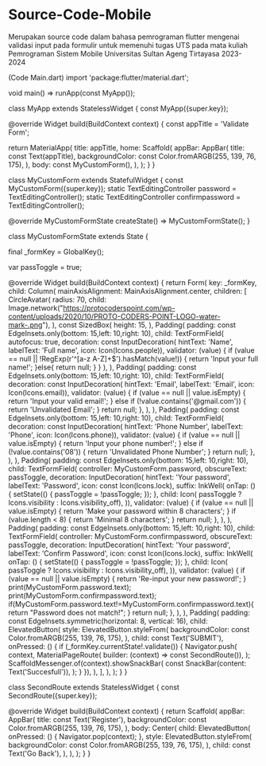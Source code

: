 # Source-Code-Mobile
Merupakan source code dalam bahasa pemrograman flutter mengenai validasi input pada formulir untuk memenuhi tugas UTS pada mata kuliah Pemrograman Sistem Mobile Universitas Sultan Ageng Tirtayasa 2023-2024


(Code Main.dart)
import 'package:flutter/material.dart';

void main() => runApp(const MyApp());

class MyApp extends StatelessWidget {
  const MyApp({super.key});

  @override
  Widget build(BuildContext context) {
    const appTitle = 'Validate Form';

  return MaterialApp(
      title: appTitle,
      home: Scaffold(
        appBar: AppBar(
          title: const Text(appTitle),
          backgroundColor: const Color.fromARGB(255, 139, 76, 175),
        ),
        body: const MyCustomForm(),
      ),
    );
  }
}

class MyCustomForm extends StatefulWidget {
  const MyCustomForm({super.key});
  static TextEditingController password = TextEditingController();
  static TextEditingController confirmpassword = TextEditingController();


  @override
  MyCustomFormState createState() => MyCustomFormState();
}

class MyCustomFormState extends State<MyCustomForm> {

  final _formKey = GlobalKey<FormState>();

  var passToggle = true;

  @override
  Widget build(BuildContext context) {
    return Form(
      key: _formKey,
      child: Column(
        mainAxisAlignment: MainAxisAlignment.center,
        children: [
          CircleAvatar(
            radius: 70,
            child: Image.network("https://protocoderspoint.com/wp-content/uploads/2020/10/PROTO-CODERS-POINT-LOGO-water-mark-.png"),
          ),
          const SizedBox(
            height: 15,
            ),
      Padding(
            padding: const EdgeInsets.only(bottom: 15,left: 10,right: 10),
            child: TextFormField( 
              autofocus: true,
              decoration: const InputDecoration(
                hintText: 'Name',
                labelText: 'Full name',
                icon: Icon(Icons.people)),
              validator: (value) {
                if (value == null || !RegExp(r'^[a-z A-Z]+$').hasMatch(value!)) {
                  return 'Input your full name!';
                }else{
                  return null;
              }
              }
            ),
          ),
      Padding(
            padding: const EdgeInsets.only(bottom: 15,left: 10,right: 10),
            child: TextFormField(
              decoration: const InputDecoration(
                hintText: 'Email',
                labelText: 'Email',
                icon: Icon(Icons.email)),
              validator: (value) {
                if (value == null || value.isEmpty) {
                  return 'Input your valid email!';
                } else if (!value.contains('@gmail.com')) {
                  return 'Unvalidated Email';
                }
                return null;
              },
            ),
          ),
      Padding(
            padding: const EdgeInsets.only(bottom: 15,left: 10,right: 10),
            child: TextFormField(
              decoration: const InputDecoration(
                hintText: 'Phone Number',
                labelText: 'Phone',
                icon: Icon(Icons.phone)),
              validator: (value) {
                if (value == null || value.isEmpty) {
                  return 'Input your phone number!';
                } else if (!value.contains('08')) {
                  return 'Unvalidated Phone Number';
                }
                return null;
              },
            ),
          ),
      Padding(
            padding: const EdgeInsets.only(bottom: 15,left: 10,right: 10),
            child: TextFormField(
              controller: MyCustomForm.password,
              obscureText: passToggle,
              decoration: InputDecoration(
                hintText: 'Your password',
                labelText: 'Password',
                icon: const Icon(Icons.lock),
                suffix: InkWell(
                  onTap: () {
                    setState(() {
                      passToggle = !passToggle;
                    });
                  },
                  child: Icon(
                      passToggle ? Icons.visibility : Icons.visibility_off),
                )),
              validator: (value) {
                if (value == null || value.isEmpty) {
                  return 'Make your password within 8 characters';
                }
                if (value.length < 8) {
                  return 'Minimal 8 characters';
                }
                return null;
              },
          ),
          ),
      Padding(
            padding: const EdgeInsets.only(bottom: 15,left: 10,right: 10),
            child: TextFormField(
              controller: MyCustomForm.confirmpassword,
              obscureText: passToggle,
              decoration: InputDecoration(
                hintText: 'Your password',
                labelText: 'Confirm Password',
                icon: const Icon(Icons.lock),
                suffix: InkWell(
                  onTap: () {
                    setState(() {
                      passToggle = !passToggle;
                    });
                  },
                  child: Icon(
                      passToggle ? Icons.visibility : Icons.visibility_off),
                )),
              validator: (value) {
                if (value == null || value.isEmpty) {
                  return 'Re-input your new password!';
                }
                print(MyCustomForm.password.text);
                print(MyCustomForm.confirmpassword.text);
                if(MyCustomForm.password.text!=MyCustomForm.confirmpassword.text){
                  return "Password does not match!";
                }
                return null;
              },
          ),
          ),
      Padding(
            padding: const EdgeInsets.symmetric(horizontal: 8, vertical: 16),
            child: ElevatedButton(
                style: ElevatedButton.styleFrom(
                  backgroundColor: const Color.fromARGB(255, 139, 76, 175),
                ),
                child: const Text('SUBMIT'),
                onPressed: () {
                  if (_formKey.currentState!.validate()) {
                    Navigator.push(
                      context,
                      MaterialPageRoute(
                          builder: (context) => const SecondRoute()),
                    );
                    ScaffoldMessenger.of(context).showSnackBar(
                      const SnackBar(content: Text('Succesfull')),
                    );
                  }
                }),
          ),
        ],
      ),
    );
  }
}

class SecondRoute extends StatelessWidget {
  const SecondRoute({super.key});

  @override
  Widget build(BuildContext context) {
    return Scaffold(
      appBar: AppBar(
        title: const Text('Register'),
        backgroundColor: const Color.fromARGB(255, 139, 76, 175),
      ),
      body: Center(
        child: ElevatedButton(
          onPressed: () {
            Navigator.pop(context);
          },
          style: ElevatedButton.styleFrom(
            backgroundColor: const Color.fromARGB(255, 139, 76, 175),
          ),
          child: const Text('Go Back'),
        ),
      ),
    );
  }
}
